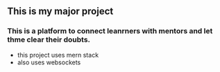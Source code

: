 ## This is my major project

### This is a platform to connect leanrners with mentors and let thme clear their doubts.

- this project uses mern stack 
- also uses websockets
